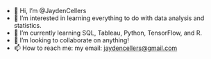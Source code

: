 - 👋 Hi, I’m @JaydenCellers
- 👀 I’m interested in learning everything to do with data analysis and statistics.
- 🌱 I’m currently learning SQL, Tableau, Python, TensorFlow, and R.
- 💞️ I’m looking to collaborate on anything!
- 📫 How to reach me: my email: jaydencellers@gmail.com

<!---
JaydenCellers/JaydenCellers is a ✨ special ✨ repository because its `README.md` (this file) appears on your GitHub profile.
You can click the Preview link to take a look at your changes.
--->
